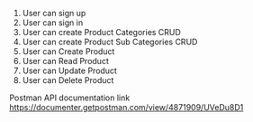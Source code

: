 
1. User can sign up 
2. User can sign in 
3. User can create Product Categories CRUD 
4. User can create Product Sub Categories CRUD 
5. User can Create Product 
6. User can Read Product 
7. User can Update Product 
8. User can Delete Product 


Postman API documentation link https://documenter.getpostman.com/view/4871909/UVeDu8D1